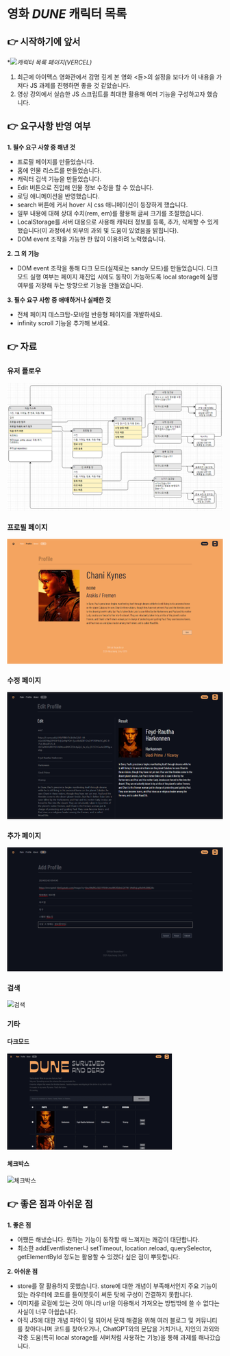 # **영화 *DUNE* 캐릭터 목록**

## 👉 **시작하기에 앞서**

**![캐릭터 목록 페이지(VERCEL)](https://js-task-final-employeelist.vercel.app/#/)*


1. 최근에 아이맥스 영화관에서 감명 깊게 본 영화 <듄>의 설정을 보다가 이 내용을 가져다 JS 과제를 진행하면 좋을 것 같았습니다.
2. 영상 강의에서 실습한 JS 스크립트를 최대한 활용해 여러 기능을 구성하고자 했습니다.

## 👉 **요구사항 반영 여부**

**1. 필수 요구 사항 중 해낸 것**
- 프로필 페이지를 만들었습니다.
- 홈에 인물 리스트를 만들었습니다.
- 캐릭터 검색 기능을 만들었습니다.
- Edit 버튼으로 진입해 인물 정보 수정을 할 수 있습니다.
- 로딩 애니메이션을 반영했습니다.
- search 버튼에 커서 hover 시 css 애니메이션이 등장하게 했습니다.
- 일부 내용에 대해 상대 수치(rem, em)를 활용해 글씨 크기를 조절했습니다.
- LocalStorage를 서버 대용으로 사용해 캐릭터 정보를 등록, 추가, 삭제할 수 있게 했습니다(이 과정에서 외부의 과외 및 도움이 있었음을 밝힙니다).
- DOM event 조작을 가능한 한 많이 이용하려 노력했습니다.

**2. 그 외 기능**
- DOM event 조작을 통해 다크 모드(실제로는 sandy 모드)를 만들었습니다. 다크 모드 실행 여부는 페이지 재진입 시에도 동작이 가능하도록 local storage에 실행 여부를 저장해 두는 방향으로 기능을 만들었습니다.

**3. 필수 요구 사항 중 애매하거나 실패한 것**
- 전체 페이지 데스크탑-모바일 반응형 페이지를 개발하세요.
- infinity scroll 기능을 추가해 보세요.

## 👉 **자료**

### 유저 플로우 ###
![유저플로우](./image/user_flow.png)

### 프로필 페이지 ###
![프로필](./image/profile_page.png)

### 수정 페이지 ###
![수정](./image/edit_page.png)

### 추가 페이지 ###
![추가](./image/add_profile_page.png)

### 검색 ###
![검색](./image/search.gif)

### 기타 ###

#### 다크모드 ####
![다크모드](./image/snady_mode.gif)

#### 체크박스 ####
![체크박스](./image/checkbox.gif)


## 👉 **좋은 점과 아쉬운 점**

**1. 좋은 점**
- 어쨌든 해냈습니다. 원하는 기능이 동작할 때 느껴지는 쾌감이 대단합니다.
- 최소한 addEventlistener나 setTimeout, location.reload, querySelector, getElementById 정도는 활용할 수 있겠다 싶은 점이 뿌듯합니다.

**2. 아쉬운 점**
- store를 잘 활용하지 못했습니다. store에 대한 개념이 부족해서인지 주요 기능이 있는 라우터에 코드를 들이붓듯이 써둔 탓에 구성이 간결하지 못합니다.
- 이미지를 로컬에 있는 것이 아니라 url을 이용해서 가져오는 방법밖에 쓸 수 없다는 사실이 너무 아쉽습니다.
- 아직 JS에 대한 개념 파악이 덜 되어서 문제 해결을 위해 여러 블로그 및 커뮤니티를 찾아다니며 코드를 찾아오거나, ChatGPT와의 문답을 거치거나, 지인의 과외와 각종 도움(특히 local storage를 서버처럼 사용하는 기능)을 통해 과제를 해나갔습니다.
